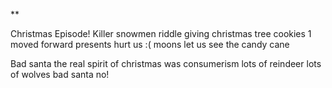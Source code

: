 **

Christmas Episode!
Killer snowmen
riddle giving christmas tree
cookies
	1 moved forward
	presents hurt us :(
	moons let us see the candy cane

Bad santa the real spirit of christmas was consumerism
lots of reindeer
lots of wolves
bad santa no!